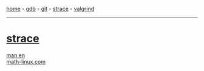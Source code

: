 [home](README) - [gdb](gdb) - [git](git) - [strace](strace) - [valgrind](valgrind)
***
# [strace](https://strace.io/)
[man en](https://man7.org/linux/man-pages/man1/strace.1.html)  
[math-linux.com](https://www.math-linux.com/linux/tutoriels-linux/article/strace-outil-de-depannage-linux-debugging)